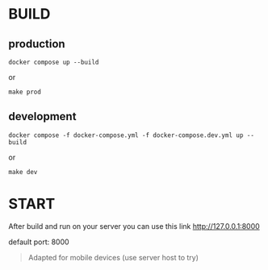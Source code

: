 # BUILD

## production

`docker compose up --build`

or

`make prod`

## development

`docker compose -f docker-compose.yml -f docker-compose.dev.yml up --build`

or

`make dev`

# START

After build and run on your server you can use this link http://127.0.0.1:8000

default port: 8000

> Adapted for mobile devices (use server host to try)
